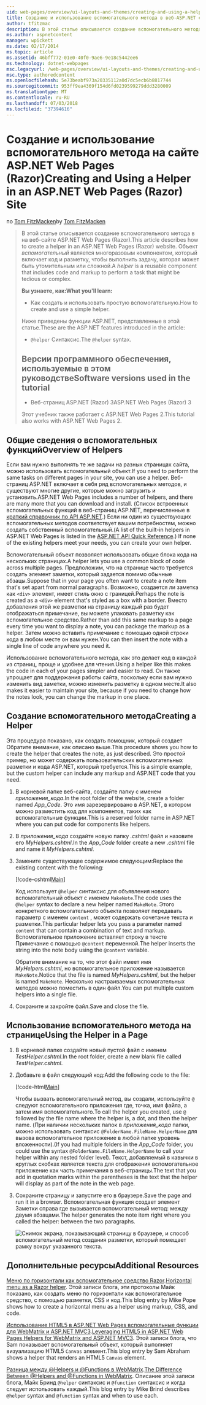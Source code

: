 ```yaml
---
uid: web-pages/overview/ui-layouts-and-themes/creating-and-using-a-helper-in-an-aspnet-web-pages-site
title: Создание и использование вспомогательного метода в веб-ASP.NET страниц узла (Razor) | Документация Майкрософт
author: tfitzmac
description: В этой статье описывается создание вспомогательного метода в на веб-сайте ASP.NET Web Pages (Razor). Помощник представляет собой многократно используемый компонент включает код и разметку для производительности...
ms.author: aspnetcontent
manager: wpickett
ms.date: 02/17/2014
ms.topic: article
ms.assetid: 46bff772-01e0-40f0-9ae6-9e18c5442ee6
ms.technology: dotnet-webpages
msc.legacyurl: /web-pages/overview/ui-layouts-and-themes/creating-and-using-a-helper-in-an-aspnet-web-pages-site
msc.type: authoredcontent
ms.openlocfilehash: 5e73beabf973a20335112a0d7dc5ecb6b8817744
ms.sourcegitcommit: 953ff9ea4369f154d6fd0239599279ddd3280009
ms.translationtype: MT
ms.contentlocale: ru-RU
ms.lasthandoff: 07/03/2018
ms.locfileid: "37394616"
---
```

<a name="creating-and-using-a-helper-in-an-aspnet-web-pages-razor-site"></a><span data-ttu-id="16103-104">Создание и использование вспомогательного метода на сайте ASP.NET Web Pages (Razor)</span><span class="sxs-lookup"><span data-stu-id="16103-104">Creating and Using a Helper in an ASP.NET Web Pages (Razor) Site</span></span>
====================
<span data-ttu-id="16103-105">по [Tom FitzMacken](https://github.com/tfitzmac)</span><span class="sxs-lookup"><span data-stu-id="16103-105">by [Tom FitzMacken](https://github.com/tfitzmac)</span></span>

> <span data-ttu-id="16103-106">В этой статье описывается создание вспомогательного метода в на веб-сайте ASP.NET Web Pages (Razor).</span><span class="sxs-lookup"><span data-stu-id="16103-106">This article describes how to create a helper in an ASP.NET Web Pages (Razor) website.</span></span> <span data-ttu-id="16103-107">Объект *вспомогательный* является многоразовым компонентом, который включает код и разметку, чтобы выполнить задачу, которая может быть утомительным или сложной.</span><span class="sxs-lookup"><span data-stu-id="16103-107">A *helper* is a reusable component that includes code and markup to perform a task that might be tedious or complex.</span></span>
> 
> <span data-ttu-id="16103-108">**Вы узнаете, как:**</span><span class="sxs-lookup"><span data-stu-id="16103-108">**What you'll learn:**</span></span> 
> 
> - <span data-ttu-id="16103-109">Как создать и использовать простую вспомогательную.</span><span class="sxs-lookup"><span data-stu-id="16103-109">How to create and use a simple helper.</span></span>
> 
> <span data-ttu-id="16103-110">Ниже приведены функции ASP.NET, представленные в этой статье.</span><span class="sxs-lookup"><span data-stu-id="16103-110">These are the ASP.NET features introduced in the article:</span></span>
> 
> - <span data-ttu-id="16103-111">`@helper` Синтаксис.</span><span class="sxs-lookup"><span data-stu-id="16103-111">The `@helper` syntax.</span></span>
>   
> 
> ## <a name="software-versions-used-in-the-tutorial"></a><span data-ttu-id="16103-112">Версии программного обеспечения, используемые в этом руководстве</span><span class="sxs-lookup"><span data-stu-id="16103-112">Software versions used in the tutorial</span></span>
> 
> 
> - <span data-ttu-id="16103-113">Веб-страниц ASP.NET (Razor) 3</span><span class="sxs-lookup"><span data-stu-id="16103-113">ASP.NET Web Pages (Razor) 3</span></span>
>   
> 
> <span data-ttu-id="16103-114">Этот учебник также работает с ASP.NET Web Pages 2.</span><span class="sxs-lookup"><span data-stu-id="16103-114">This tutorial also works with ASP.NET Web Pages 2.</span></span>


## <a name="overview-of-helpers"></a><span data-ttu-id="16103-115">Общие сведения о вспомогательных функций</span><span class="sxs-lookup"><span data-stu-id="16103-115">Overview of Helpers</span></span>

<span data-ttu-id="16103-116">Если вам нужно выполнять те же задачи на разных страницах сайта, можно использовать вспомогательный объект.</span><span class="sxs-lookup"><span data-stu-id="16103-116">If you need to perform the same tasks on different pages in your site, you can use a helper.</span></span> <span data-ttu-id="16103-117">Веб-страниц ASP.NET включает в себя ряд вспомогательных методов, и существуют многие другие, которые можно загрузить и установить.</span><span class="sxs-lookup"><span data-stu-id="16103-117">ASP.NET Web Pages includes a number of helpers, and there are many more that you can download and install.</span></span> <span data-ttu-id="16103-118">(Список встроенных вспомогательных функций в веб-страниц ASP.NET, перечисленные в [краткий справочник по API ASP.NET](https://go.microsoft.com/fwlink/?LinkId=202907).) Если ни один из существующих вспомогательных методов соответствует вашим потребностям, можно создать собственный вспомогательный.</span><span class="sxs-lookup"><span data-stu-id="16103-118">(A list of the built-in helpers in ASP.NET Web Pages is listed in the [ASP.NET API Quick Reference](https://go.microsoft.com/fwlink/?LinkId=202907).) If none of the existing helpers meet your needs, you can create your own helper.</span></span>

<span data-ttu-id="16103-119">Вспомогательный объект позволяет использовать общие блока кода на нескольких страницах.</span><span class="sxs-lookup"><span data-stu-id="16103-119">A helper lets you use a common block of code across multiple pages.</span></span> <span data-ttu-id="16103-120">Предположим, что на странице часто требуется создать элемент заметки, который задается помимо обычные абзацы.</span><span class="sxs-lookup"><span data-stu-id="16103-120">Suppose that in your page you often want to create a note item that's set apart from normal paragraphs.</span></span> <span data-ttu-id="16103-121">Возможно, создается ли заметка как `<div>` элемент, имеет стиль окно с границей.</span><span class="sxs-lookup"><span data-stu-id="16103-121">Perhaps the note is created as a `<div>` element that's styled as a box with a border.</span></span> <span data-ttu-id="16103-122">Вместо добавления этой же разметки на страницу каждый раз будет отображаться примечание, вы можете упаковать разметку как вспомогательное средство.</span><span class="sxs-lookup"><span data-stu-id="16103-122">Rather than add this same markup to a page every time you want to display a note, you can package the markup as a helper.</span></span> <span data-ttu-id="16103-123">Затем можно вставить примечание с помощью одной строки кода в любом месте он вам нужен.</span><span class="sxs-lookup"><span data-stu-id="16103-123">You can then insert the note with a single line of code anywhere you need it.</span></span>

<span data-ttu-id="16103-124">Использование вспомогательного метода, как это делает код в каждой из страниц, проще и удобнее для чтения.</span><span class="sxs-lookup"><span data-stu-id="16103-124">Using a helper like this makes the code in each of your pages simpler and easier to read.</span></span> <span data-ttu-id="16103-125">Он также упрощает для поддержания работы сайта, поскольку если вам нужно изменить вид заметки, можно изменить разметку в одном месте.</span><span class="sxs-lookup"><span data-stu-id="16103-125">It also makes it easier to maintain your site, because if you need to change how the notes look, you can change the markup in one place.</span></span>

## <a name="creating-a-helper"></a><span data-ttu-id="16103-126">Создание вспомогательного метода</span><span class="sxs-lookup"><span data-stu-id="16103-126">Creating a Helper</span></span>

<span data-ttu-id="16103-127">Эта процедура показано, как создать помощник, который создает Обратите внимание, как описано выше.</span><span class="sxs-lookup"><span data-stu-id="16103-127">This procedure shows you how to create the helper that creates the note, as just described.</span></span> <span data-ttu-id="16103-128">Это простой пример, но может содержать пользовательских вспомогательных разметки и кода ASP.NET, который требуется.</span><span class="sxs-lookup"><span data-stu-id="16103-128">This is a simple example, but the custom helper can include any markup and ASP.NET code that you need.</span></span>

1. <span data-ttu-id="16103-129">В корневой папке веб-сайта, создайте папку с именем *приложения\_кода*.</span><span class="sxs-lookup"><span data-stu-id="16103-129">In the root folder of the website, create a folder named *App\_Code*.</span></span> <span data-ttu-id="16103-130">Это имя зарезервировано в ASP.NET, в котором можно разместить код для компонентов, таких как вспомогательные функции.</span><span class="sxs-lookup"><span data-stu-id="16103-130">This is a reserved folder name in ASP.NET where you can put code for components like helpers.</span></span>
2. <span data-ttu-id="16103-131">В *приложения\_кода* создайте новую папку *.cshtml* файл и назовите его *MyHelpers.cshtml*.</span><span class="sxs-lookup"><span data-stu-id="16103-131">In the *App\_Code* folder create a new *.cshtml* file and name it *MyHelpers.cshtml*.</span></span>
3. <span data-ttu-id="16103-132">Замените существующее содержимое следующим:</span><span class="sxs-lookup"><span data-stu-id="16103-132">Replace the existing content with the following:</span></span>

    [!code-cshtml[Main](creating-and-using-a-helper-in-an-aspnet-web-pages-site/samples/sample1.cshtml)]

    <span data-ttu-id="16103-133">Код использует `@helper` синтаксис для объявления нового вспомогательный объект с именем `MakeNote`.</span><span class="sxs-lookup"><span data-stu-id="16103-133">The code uses the `@helper` syntax to declare a new helper named `MakeNote`.</span></span> <span data-ttu-id="16103-134">Этого конкретного вспомогательного объекта позволяет передавать параметр с именем `content` , может содержать сочетание текста и разметки.</span><span class="sxs-lookup"><span data-stu-id="16103-134">This particular helper lets you pass a parameter named `content` that can contain a combination of text and markup.</span></span> <span data-ttu-id="16103-135">Вспомогательное приложение вставляет строку в тексте Примечание с помощью `@content` переменной.</span><span class="sxs-lookup"><span data-stu-id="16103-135">The helper inserts the string into the note body using the `@content` variable.</span></span>

    <span data-ttu-id="16103-136">Обратите внимание на то, что этот файл имеет имя *MyHelpers.cshtml*, но вспомогательное приложение называется `MakeNote`.</span><span class="sxs-lookup"><span data-stu-id="16103-136">Notice that the file is named *MyHelpers.cshtml*, but the helper is named `MakeNote`.</span></span> <span data-ttu-id="16103-137">Несколько настраиваемых вспомогательных методов можно поместить в один файл.</span><span class="sxs-lookup"><span data-stu-id="16103-137">You can put multiple custom helpers into a single file.</span></span>
4. <span data-ttu-id="16103-138">Сохраните и закройте файл.</span><span class="sxs-lookup"><span data-stu-id="16103-138">Save and close the file.</span></span>

## <a name="using-the-helper-in-a-page"></a><span data-ttu-id="16103-139">Использование вспомогательного метода на странице</span><span class="sxs-lookup"><span data-stu-id="16103-139">Using the Helper in a Page</span></span>

1. <span data-ttu-id="16103-140">В корневой папке создайте новый пустой файл с именем *TestHelper.cshtml*.</span><span class="sxs-lookup"><span data-stu-id="16103-140">In the root folder, create a new blank file called *TestHelper.cshtml*.</span></span>
2. <span data-ttu-id="16103-141">Добавьте в файл следующий код:</span><span class="sxs-lookup"><span data-stu-id="16103-141">Add the following code to the file:</span></span>

    [!code-html[Main](creating-and-using-a-helper-in-an-aspnet-web-pages-site/samples/sample2.html)]

    <span data-ttu-id="16103-142">Чтобы вызвать вспомогательный метод, вы создали, используйте `@` следуют вспомогательного приложения где, точка, имя файла, а затем имя вспомогательного.</span><span class="sxs-lookup"><span data-stu-id="16103-142">To call the helper you created, use `@` followed by the file name where the helper is, a dot, and then the helper name.</span></span> <span data-ttu-id="16103-143">(При наличии нескольких папок в *приложения\_кода* папки, можно использовать синтаксис `@FolderName.FileName.HelperName` для вызова вспомогательное приложение в любой папке уровень вложенности).</span><span class="sxs-lookup"><span data-stu-id="16103-143">(If you had multiple folders in the *App\_Code* folder, you could use the syntax `@FolderName.FileName.HelperName` to call your helper within any nested folder level).</span></span> <span data-ttu-id="16103-144">Текст, добавляемый в кавычки в круглых скобках является текста для отображения вспомогательное приложение как часть примечания в веб-страницы.</span><span class="sxs-lookup"><span data-stu-id="16103-144">The text that you add in quotation marks within the parentheses is the text that the helper will display as part of the note in the web page.</span></span>
3. <span data-ttu-id="16103-145">Сохраните страницу и запустите его в браузере.</span><span class="sxs-lookup"><span data-stu-id="16103-145">Save the page and run it in a browser.</span></span> <span data-ttu-id="16103-146">Вспомогательная функция создает элемент Заметки справа где вызывается вспомогательный метод: между двумя абзацами.</span><span class="sxs-lookup"><span data-stu-id="16103-146">The helper generates the note item right where you called the helper: between the two paragraphs.</span></span>

    ![Снимок экрана, показывающий страницу в браузере, и способ вспомогательный метод создания разметки, который помещает рамку вокруг указанного текста.](creating-and-using-a-helper-in-an-aspnet-web-pages-site/_static/image1.jpg)

## <a name="additional-resources"></a><span data-ttu-id="16103-148">Дополнительные ресурсы</span><span class="sxs-lookup"><span data-stu-id="16103-148">Additional Resources</span></span>


<span data-ttu-id="16103-149">[Меню по горизонтали как вспомогательное средство Razor](http://mikepope.com/blog/DisplayBlog.aspx?permalink=2341).</span><span class="sxs-lookup"><span data-stu-id="16103-149">[Horizontal menu as a Razor helper](http://mikepope.com/blog/DisplayBlog.aspx?permalink=2341).</span></span> <span data-ttu-id="16103-150">Этой записи блога, эти протоколы Майк показано, как создать меню по горизонтали как вспомогательное средство, с помощью разметки, CSS и код.</span><span class="sxs-lookup"><span data-stu-id="16103-150">This blog entry by Mike Pope shows how to create a horizontal menu as a helper using markup, CSS, and code.</span></span>

<span data-ttu-id="16103-151">[Использование HTML5 в ASP.NET Web Pages вспомогательные функции для WebMatrix и ASP.NET MVC3](http://geekswithblogs.net/wildturtle/archive/2010/11/08/html5-in-asp.net-web-pages-helpers-for-webmatrix-and_aspnet_mvc3.aspx).</span><span class="sxs-lookup"><span data-stu-id="16103-151">[Leveraging HTML5 in ASP.NET Web Pages Helpers for WebMatrix and ASP.NET MVC3](http://geekswithblogs.net/wildturtle/archive/2010/11/08/html5-in-asp.net-web-pages-helpers-for-webmatrix-and_aspnet_mvc3.aspx).</span></span> <span data-ttu-id="16103-152">Этой записи блога, что Sam показывает вспомогательный объект, который выполняет визуализацию HTML5 `Canvas` элемент.</span><span class="sxs-lookup"><span data-stu-id="16103-152">This blog entry by Sam Abraham shows a helper that renders an HTML5 `Canvas` element.</span></span>

<span data-ttu-id="16103-153">[Разница между @Helpers и @Functions в WebMatrix](http://www.mikesdotnetting.com/Article/173/The-Difference-Between-@Helpers-and-@Functions-In-WebMatrix).</span><span class="sxs-lookup"><span data-stu-id="16103-153">[The Difference Between @Helpers and @Functions in WebMatrix](http://www.mikesdotnetting.com/Article/173/The-Difference-Between-@Helpers-and-@Functions-In-WebMatrix).</span></span> <span data-ttu-id="16103-154">Описание этой записи блога, Майк Бринд `@helper` синтаксис и `@function` синтаксис и когда следует использовать каждый.</span><span class="sxs-lookup"><span data-stu-id="16103-154">This blog entry by Mike Brind describes `@helper` syntax and `@function` syntax and when to use each.</span></span>
